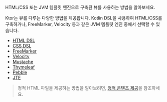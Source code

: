 [//]: # (title: 템플릿)

<link-summary>HTML/CSS 또는 JVM 템플릿 엔진으로 구축된 뷰를 사용하는 방법을 알아보세요.</link-summary>

Ktor는 뷰를 다루는 다양한 방법을 제공합니다. Kotlin DSL을 사용하여 HTML/CSS를 구축하거나, FreeMarker, Velocity 등과 같은 JVM 템플릿 엔진 중에서 선택할 수 있습니다.
* [HTML DSL](server-html-dsl.md)
* [CSS DSL](server-css-dsl.md)
* [FreeMarker](server-freemarker.md)
* [Velocity](server-velocity.md)
* [Mustache](server-mustache.md)
* [Thymeleaf](server-thymeleaf.md)
* [Pebble](server-pebble.md)
* [JTE](server-jte.md)

> 정적 HTML 파일을 제공하는 방법을 알아보려면, [정적 콘텐츠 제공](server-static-content.md)을 참조하세요.